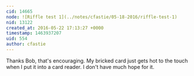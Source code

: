 ```yaml
---
cid: 14665
node: ![Riffle test 1](../notes/cfastie/05-18-2016/riffle-test-1)
nid: 13122
created_at: 2016-05-22 17:13:27 +0000
timestamp: 1463937207
uid: 554
author: cfastie
---
```


Thanks Bob, that's encouraging. My bricked card just gets hot to the touch when I put it into a card reader. I don't have much hope for it.
